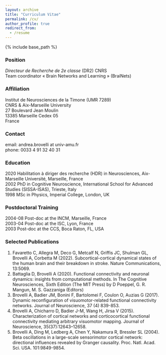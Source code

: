 ```yaml
---
layout: archive
title: "Curriculum Vitae"
permalink: /cv/
author_profile: true
redirect_from:
  - /resume
---
```


{% include base_path %}

### Position
_Directeur de Recherche de 2e classe_ (DR2) CNRS \
Team coordinator « Brain Networks and Learning » (BraiNets) 

### Affiliation
Institut de Neurosciences de la Timone (UMR 7289) \
CNRS & Aix-Marseille University \
27 Boulevard Jean Moulin \
13385 Marseille Cedex 05 \
France

### Contact
email: andrea.brovelli at univ-amu.fr \
phone: 0033 4 91 32 40 31

### Education
2020	Habilitation à diriger des recherche (HDR) in Neurosciences, Aix-Marseille Université, Marseille, France \
2002	PhD in Cognitive Neuroscience, International School for Advanced Studies (SISSA-ISAS), Trieste, Italy \
1998 	MSc in Physics, Imperial College, London, UK

### Postdoctoral Training
2004-08 Post-doc at the INCM, Marseille, France \
2003-04 Post-doc at the ISC, Lyon, France \
2003 Post-doc at the CCS, Boca Raton, FL, USA

### Selected Publications
1. Favaretto C, Allegra M, Deco G, Metcalf N, Griffis JC, Shulman GL, Brovelli A, Corbetta M (2022). Subcortical-cortical dynamical states of the human brain and their breakdown in stroke. Nature Communications, 13:5069.
2. Battaglia D, Brovelli A (2020). Functional connectivity and neuronal dynamics: insights from computational methods. In The Cognitive Neurosciences, Sixth Edition (The MIT Press) by D Poeppel, G. R. Mangun, M. S. Gazzaniga (Editors)
3. Brovelli A, Badier JM, Bonini F, Bartolomei F, Coulon O, Auzias G (2017). Dynamic reconfiguration of visuomotor-related functional connectivity networks. Journal of Neuroscience, 37 (4) 839-853. 
4. Brovelli A, Chicharro D, Badier J-M, Wang H, Jirsa V (2015). Characterization of cortical networks and corticocortical functional connectivity mediating arbitrary visuomotor mapping. Journal of Neuroscience, 35(37):12643–12658.
5. Brovelli A, Ding M, Ledberg A, Chen Y, Nakamura R, Bressler SL (2004). Beta oscillations in a large-scale sensorimotor cortical network: directional influences revealed by Granger causality. Proc. Natl. Acad. Sci. USA. 101:9849-9854.


